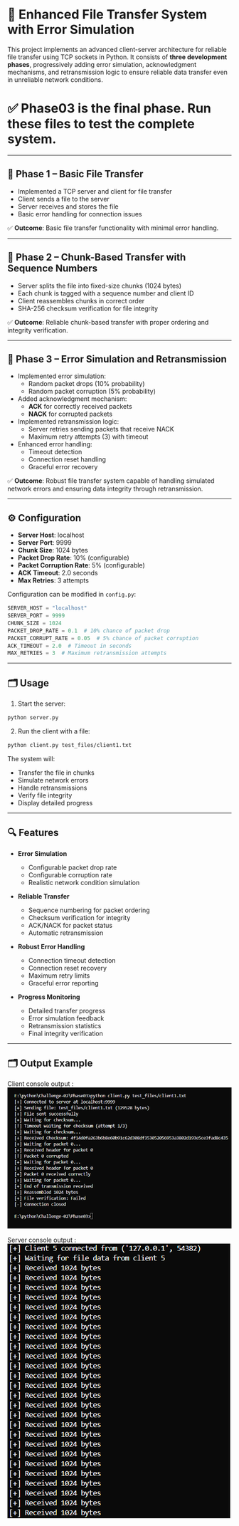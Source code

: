 # 📁 Enhanced File Transfer System with Error Simulation

This project implements an advanced client-server architecture for reliable file transfer using TCP sockets in Python. It consists of **three development phases**, progressively adding error simulation, acknowledgment mechanisms, and retransmission logic to ensure reliable data transfer even in unreliable network conditions.

# __✅ Phase03 is the final phase. Run these files to test the complete system.__

---

## 🔧 Phase 1 – Basic File Transfer

- Implemented a TCP server and client for file transfer
- Client sends a file to the server
- Server receives and stores the file
- Basic error handling for connection issues

✅ **Outcome**: Basic file transfer functionality with minimal error handling.

---

## 🔐 Phase 2 – Chunk-Based Transfer with Sequence Numbers

- Server splits the file into fixed-size chunks (1024 bytes)
- Each chunk is tagged with a sequence number and client ID
- Client reassembles chunks in correct order
- SHA-256 checksum verification for file integrity

✅ **Outcome**: Reliable chunk-based transfer with proper ordering and integrity verification.

---

## 🔄 Phase 3 – Error Simulation and Retransmission

- Implemented error simulation:
  - Random packet drops (10% probability)
  - Random packet corruption (5% probability)
- Added acknowledgment mechanism:
  - **ACK** for correctly received packets
  - **NACK** for corrupted packets
- Implemented retransmission logic:
  - Server retries sending packets that receive NACK
  - Maximum retry attempts (3) with timeout
- Enhanced error handling:
  - Timeout detection
  - Connection reset handling
  - Graceful error recovery

✅ **Outcome**: Robust file transfer system capable of handling simulated network errors and ensuring data integrity through retransmission.

---

## ⚙️ Configuration

- **Server Host**: localhost
- **Server Port**: 9999
- **Chunk Size**: 1024 bytes
- **Packet Drop Rate**: 10% (configurable)
- **Packet Corruption Rate**: 5% (configurable)
- **ACK Timeout**: 2.0 seconds
- **Max Retries**: 3 attempts

Configuration can be modified in `config.py`:
```python
SERVER_HOST = "localhost"
SERVER_PORT = 9999
CHUNK_SIZE = 1024
PACKET_DROP_RATE = 0.1  # 10% chance of packet drop
PACKET_CORRUPT_RATE = 0.05  # 5% chance of packet corruption
ACK_TIMEOUT = 2.0  # Timeout in seconds
MAX_RETRIES = 3  # Maximum retransmission attempts
```

---

## 🗂 Usage

1. Start the server:
```bash
python server.py
```

2. Run the client with a file:
```bash
python client.py test_files/client1.txt
```

The system will:
- Transfer the file in chunks
- Simulate network errors
- Handle retransmissions
- Verify file integrity
- Display detailed progress

---

## 🔍 Features

- **Error Simulation**
  - Configurable packet drop rate
  - Configurable corruption rate
  - Realistic network condition simulation

- **Reliable Transfer**
  - Sequence numbering for packet ordering
  - Checksum verification for integrity
  - ACK/NACK for packet status
  - Automatic retransmission

- **Robust Error Handling**
  - Connection timeout detection
  - Connection reset recovery
  - Maximum retry limits
  - Graceful error reporting

- **Progress Monitoring**
  - Detailed transfer progress
  - Error simulation feedback
  - Retransmission statistics
  - Final integrity verification

---

## 🗂 Output Example

Client console output :
![Client Console Output](./client_console_output.png)


Server console output :
![Server Console Output](./server_console_output.png)
